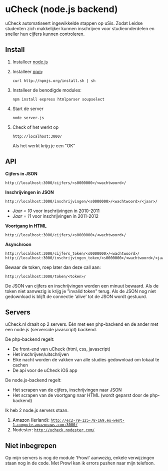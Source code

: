 uCheck (node.js backend)
======
 
uCheck automatiseert ingewikkelde stappen op uSis. Zodat Leidse studenten zich makkelijker kunnen inschrijven voor studieonderdelen en sneller hun cijfers kunnen controleren.
 
Install
-------
1.	Installeer [node.js](https://github.com/joyent/node/wiki)
2.	Installeer [npm](https://github.com/isaacs/npm): 

		curl http://npmjs.org/install.sh | sh
	
3.	Installeer de benodigde modules:
	
		npm install express htmlparser soupselect
	
4.	Start de server
	
		node server.js
 
5.	Check of het werkt op
	
		http://localhost:3000/
		
	Als het werkt krijg je een "OK"
	
API
---
	
**Cijfers in JSON**

	http://localhost:3000/cijfers/<s0000000>/<wachtwoord>/
	
**Inschrijvingen in JSON**

	http://localhost:3000/inschrijvingen/<s0000000>/<wachtwoord>/<jaar>/

*	*Jaar = 10* voor inschrijvingen in 2010-2011
*	*Jaar = 11* voor inschrijvingen in 2011-2012
		 
**Voortgang in HTML**

	http://localhost:3000/cijfers/<s0000000>/<wachtwoord>/	 
		
**Asynchroon**

	http://localhost:3000/cijfers_token/<s0000000>/<wachtwoord>/	
	http://localhost:3000/inschrijvingen_token/<s0000000>/<wachtwoord>/<jaar>/

Bewaar de token, roep later dan deze call aan:

	http://localhost:3000/token/<token>/
	
De JSON van cijfers en inschrijvingen worden een minuut bewaard. Als de token niet aanwezig is krijg je "invalid token" terug.
Als de JSON nog niet gedownload is blijft de connectie 'alive' tot de JSON wordt gestuurd.
		 
Servers
-------

uCheck.nl draait op 2 servers. Eén met een php-backend en de ander met een node.js (serverside javascript) backend.

De php-backend regelt:

*	De front-end van uCheck (html, css, javascript)
*	Het inschrijven/uitschrijven
*	Elke nacht worden de vakken van alle studies gedownload om lokaal te cachen
*	De api voor de uCheck iOS app

De node.js-backend regelt:

*	Het scrapen van de cijfers, inschrijvingen naar JSON
*	Het scrapen van de voortgang naar HTML (wordt geparst door de php-backend)

Ik heb 2 node.js servers staan. 

1.	Amazon (Ierland): [`http://ec2-79-125-78-169.eu-west-1.compute.amazonaws.com:3000/`](http://ec2-79-125-78-169.eu-west-1.compute.amazonaws.com:3000/)
2.	Nodester: [`http://ucheck.nodester.com/`](http://ucheck.nodester.com/)

Niet inbegrepen
---------------

Op mijn servers is nog de module 'Prowl' aanwezig, enkele verwijzingen staan nog in de code. Met Prowl kan ik errors pushen naar mijn telefoon.
